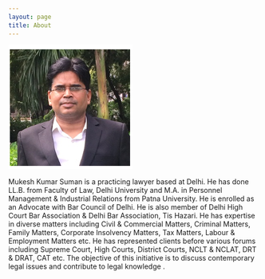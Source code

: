 ```yaml
---
layout: page
title: About
---
```

![alternate text](https://github.com/mukeshsumanlawyer/mukeshsuman/blob/master/mukesh.PNG)

Mukesh Kumar Suman is a practicing lawyer based at Delhi. He has done LL.B.
from Faculty of Law, Delhi University and M.A. in Personnel Management &amp;
Industrial Relations from Patna University. He is enrolled as an Advocate with
Bar Council of Delhi. He is also member of Delhi High Court Bar Association &amp;
Delhi Bar Association, Tis Hazari.
He has expertise in diverse matters including Civil &amp; Commercial Matters,
Criminal Matters, Family Matters, Corporate Insolvency Matters, Tax Matters,
Labour &amp; Employment Matters etc. He has represented clients before various
forums including Supreme Court, High Courts, District Courts, NCLT &amp; NCLAT,
DRT &amp; DRAT, CAT etc.
The objective of this initiative is to discuss contemporary legal issues and
contribute to legal knowledge .
